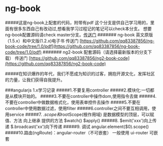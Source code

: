 ng-book
=======
#####这是ng-book上配套的代码，附带有pdf
这个分支是供自己学习用的，里面有很多东西自己有改动过,想看我学习过程记的笔记可以check本分支。
想要ng-book配置源码请check master分支。[传送门](https://github.com/qq83387856/ng-book-code/tree/master)
####### ng-book 英文原版（1.5.x）和中文版(1.2.x)电子书  传送门 [https://github.com/qq83387856/ng-book-code/tree/1.0/pdf](https://github.com/qq83387856/ng-book-code/tree/1.0/pdf)
####### ng2-book 配套源码（请选择最新版本的分支下载）  传送门 [https://github.com/qq83387856/ng2-book-code](https://github.com/qq83387856/ng2-book-code)

#####在知识爆炸的年代，我们不愿成为知识的过客，拥抱开源文化，发挥社区的力量，让我们获得自我提升。



###angularjs 1.x学习记录
#####1.不要复用controller
#####2.模块化:一切都是从模块开始的。
#####3.不要在controller中操作dom,使用指令去做
#####4.不要在controller中做数据格式化，使用表单控件去操作
#####5.不要在controller中使用数据过滤，使用filter
#####6.controller之间不要互相调用，使用service
#####7. $.scope和$rootScope(根作用域) 是数据模型的顶层，可以赋值、方法  向上继承  提供的方法 $watch()  $apply()
#####8. $emit('xxx')向上传递  $.broadcast('xx')向下传递
#####9. 调试  angular.element($0).scope()
#####10.路由(ngRoute)：angular-router（不可嵌套）  一般使用 ui-router 可嵌套